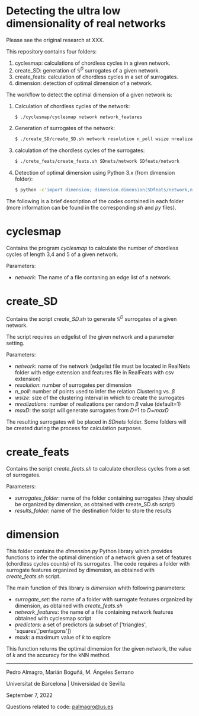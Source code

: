 # Detecting the ultra low dimensionality of real networks
Please see the original research at XXX.

This repository contains four folders:

1. cyclesmap: calculations of chordless cycles in a given network.
2. create_SD: generation of $\mathbb{S}^D$ surrogates of a given network.
3. create_feats: calculation of chordless cycles in a set of surrogates.
4. dimension: detection of optimal dimension of a network. 

The workflow to detect the optimal dimension of a given network is:

1. Calculation of chordless cycles of the network:
    ```sh
    $ ./cyclesmap/cyclesmap network network_features 
    ```
2. Generation of surrogates of the network:
    ```sh
    $ ./create_SD/create_SD.sh network resolution n_poll wsize nrealizations maxD
    ```
3. calculation of the chordless cycles of the surrogates:
    ```sh
    $ ./crete_feats/create_feats.sh SDnets/network SDfeats/network
    ```
4. Detection of optimal dimension using Python 3.x (from dimension folder):
    ```sh
    $ python -c'import dimension; dimension.dimension(SDfeats/network,network_features,["triangles", "squares","pentagons"],maxk)'
    ```
    
The following is a brief description of the codes contained in each folder (more information can be found in the corresponding *sh* and *py* files).

# cyclesmap

Contains the program *cyclesmap* to calculate the number of chordless cycles of length 3,4 and 5 of a given network. 

Parameters:

- *network*: The name of a file contaning an edge list of a network.

# create_SD

Contains the script *create_SD.sh* to generate $\mathbb{S}^D$  surrogates of a given network. 

The script requires an edgelist of the given network and a parameter setting.

Parameters:

- *network*: name of the network (edgelist file must be located in RealNets folder with edge extension and features file in RealFeats with csv extension)
- *resolution*: number of surrogates per dimension
- *n_poll*: number of points used to infer the relation Clustering vs. 	$\beta$
- *wsize*: size of the clustering interval in which to create the surrogates
- *nrealizations*: number of realizations per random 	$\beta$ value (default=1)  
- *maxD*: the script will generate surrogates from $D$=1 to $D$=*maxD*

The resulting surrogates will be placed in *SDnets* folder. Some folders will be created during the process for calculation purposes.

# create_feats 

Contains the script *create_feats.sh* to calculate chordless cycles from a set of surrogates.

Parameters:

- *surrogates_folder*: name of the folder containing surrogates (they should be organized by dimension, as obtained with create_SD.sh script)
- *results_folder*: name of the destination folder to store the results

# dimension

This folder contains the *dimension.py* Python library which provides functions to infer the optimal dimension of a network given a set of features (chordless cycles counts) of its surrogates.  The code requires a folder with surrogate features organized by dimension, as obtained with *create_feats.sh* script. 

The main function of this library is *dimension* whith following parameters:

- *surrogate_set*: the name of a folder with surrogate features organized by dimension, as obtained with *create_feats.sh*
- *network_features*: the name of a file containing network features obtained with cyclesmap script
- *predictors*: a set of predictors (a subset of ['triangles', 'squares','pentagons']) 
- *maxk*: a maximum value of $k$ to explore 

This function returns the optimal dimension for the given network, the value of *k* and the accuracy for the kNN method. 

----------------------------------------------------

Pedro Almagro, Marián Boguñá, M. Ángeles Serrano

Universitat de Barcelona | Universidad de Sevilla

September 7, 2022

Questions related to code: palmagro@us.es

